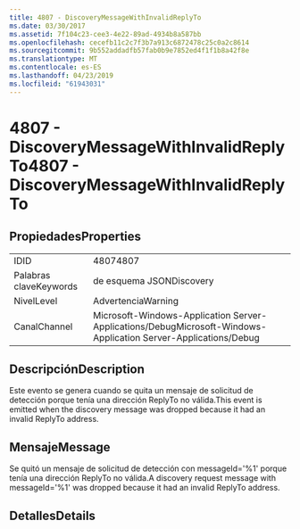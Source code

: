 ```yaml
---
title: 4807 - DiscoveryMessageWithInvalidReplyTo
ms.date: 03/30/2017
ms.assetid: 7f104c23-cee3-4e22-89ad-4934b8a587bb
ms.openlocfilehash: cecefb11c2c7f3b7a913c6872478c25c0a2c8614
ms.sourcegitcommit: 9b552addadfb57fab0b9e7852ed4f1f1b8a42f8e
ms.translationtype: MT
ms.contentlocale: es-ES
ms.lasthandoff: 04/23/2019
ms.locfileid: "61943031"
---
```

# <a name="4807---discoverymessagewithinvalidreplyto"></a><span data-ttu-id="965e4-102">4807 - DiscoveryMessageWithInvalidReplyTo</span><span class="sxs-lookup"><span data-stu-id="965e4-102">4807 - DiscoveryMessageWithInvalidReplyTo</span></span>
## <a name="properties"></a><span data-ttu-id="965e4-103">Propiedades</span><span class="sxs-lookup"><span data-stu-id="965e4-103">Properties</span></span>  
  
|||  
|-|-|  
|<span data-ttu-id="965e4-104">ID</span><span class="sxs-lookup"><span data-stu-id="965e4-104">ID</span></span>|<span data-ttu-id="965e4-105">4807</span><span class="sxs-lookup"><span data-stu-id="965e4-105">4807</span></span>|  
|<span data-ttu-id="965e4-106">Palabras clave</span><span class="sxs-lookup"><span data-stu-id="965e4-106">Keywords</span></span>|<span data-ttu-id="965e4-107">de esquema JSON</span><span class="sxs-lookup"><span data-stu-id="965e4-107">Discovery</span></span>|  
|<span data-ttu-id="965e4-108">Nivel</span><span class="sxs-lookup"><span data-stu-id="965e4-108">Level</span></span>|<span data-ttu-id="965e4-109">Advertencia</span><span class="sxs-lookup"><span data-stu-id="965e4-109">Warning</span></span>|  
|<span data-ttu-id="965e4-110">Canal</span><span class="sxs-lookup"><span data-stu-id="965e4-110">Channel</span></span>|<span data-ttu-id="965e4-111">Microsoft-Windows-Application Server-Applications/Debug</span><span class="sxs-lookup"><span data-stu-id="965e4-111">Microsoft-Windows-Application Server-Applications/Debug</span></span>|  
  
## <a name="description"></a><span data-ttu-id="965e4-112">Descripción</span><span class="sxs-lookup"><span data-stu-id="965e4-112">Description</span></span>  
 <span data-ttu-id="965e4-113">Este evento se genera cuando se quita un mensaje de solicitud de detección porque tenía una dirección ReplyTo no válida.</span><span class="sxs-lookup"><span data-stu-id="965e4-113">This event is emitted when the discovery message was dropped because it had an invalid ReplyTo address.</span></span>  
  
## <a name="message"></a><span data-ttu-id="965e4-114">Mensaje</span><span class="sxs-lookup"><span data-stu-id="965e4-114">Message</span></span>  
 <span data-ttu-id="965e4-115">Se quitó un mensaje de solicitud de detección con messageId='%1' porque tenía una dirección ReplyTo no válida.</span><span class="sxs-lookup"><span data-stu-id="965e4-115">A discovery request message with messageId='%1' was dropped because it had an invalid ReplyTo address.</span></span>  
  
## <a name="details"></a><span data-ttu-id="965e4-116">Detalles</span><span class="sxs-lookup"><span data-stu-id="965e4-116">Details</span></span>
